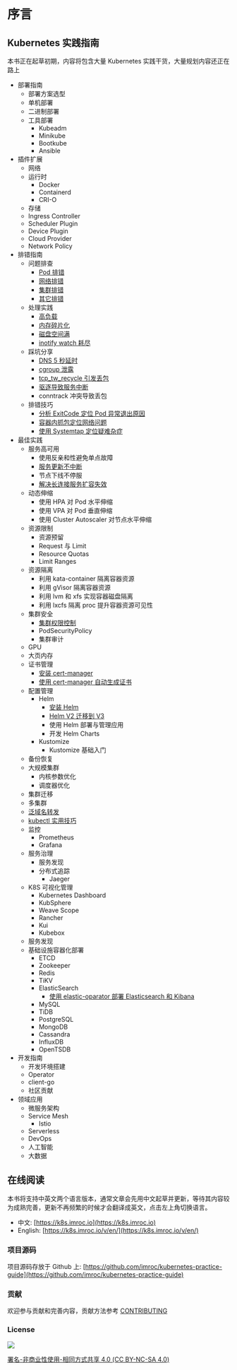 # 序言

## Kubernetes 实践指南

本书正在起草初期，内容将包含大量 Kubernetes 实践干货，大量规划内容还正在路上

* 部署指南
  * 部署方案选型
  * 单机部署
  * 二进制部署
  * 工具部署
    * Kubeadm
    * Minikube
    * Bootkube
    * Ansible
* 插件扩展
  * 网络
  * 运行时
    * Docker
    * Containerd
    * CRI-O
  * 存储
  * Ingress Controller
  * Scheduler Plugin
  * Device Plugin
  * Cloud Provider
  * Network Policy
* 排错指南
  * 问题排查
    * [Pod 排错](https://k8s.imroc.io/troubleshooting/problems/pod)
    * [网络排错](https://k8s.imroc.io/troubleshooting/problems/network)
    * [集群排错](https://k8s.imroc.io/troubleshooting/problems/cluster)
    * [其它排错](https://k8s.imroc.io/troubleshooting/problems/others)
  * 处理实践
    * [高负载](https://k8s.imroc.io/troubleshooting/handling-practice/high-load/)
    * [内存碎片化](https://k8s.imroc.io/troubleshooting/handling-practice/memory-fragmentation/)
    * [磁盘空间满](https://k8s.imroc.io/troubleshooting/handling-practice/disk-full/)
    * [inotify watch 耗尽](https://k8s.imroc.io/troubleshooting/handling-practice/runnig-out-of-inotify-watches/)
  * 踩坑分享
    * [DNS 5 秒延时](https://k8s.imroc.io/troubleshooting/damn/dns-lookup-5s-delay/)
    * [cgroup 泄露](https://k8s.imroc.io/troubleshooting/damn/cgroup-leaking/)
    * [tcp\_tw\_recycle 引发丢包](https://k8s.imroc.io/troubleshooting/damn/lost-packets-in-nat-environment-once-enable-tcp_tw_recycle/)
    * [驱逐导致服务中断](https://k8s.imroc.io/troubleshooting/damn/eviction-leads-to-service-disruption/)
    * conntrack 冲突导致丢包
  * 排错技巧
    * [分析 ExitCode 定位 Pod 异常退出原因](https://k8s.imroc.io/troubleshooting/trick/analysis-exitcode/)
    * [容器内抓包定位网络问题](https://k8s.imroc.io/troubleshooting/trick/capture-packets-in-container/)
    * [使用 Systemtap 定位疑难杂症](https://k8s.imroc.io/troubleshooting/trick/use-systemtap-to-locate-problems/)
* 最佳实践
  * 服务高可用
    * 使用反亲和性避免单点故障
    * [服务更新不中断](https://k8s.imroc.io/best-practice/ha/smooth-update/)
    * 节点下线不停服
    * [解决长连接服务扩容失效](https://k8s.imroc.io/best-practice/ha/scale-keepalive-service/)
  * 动态伸缩
    * 使用 HPA 对 Pod 水平伸缩
    * 使用 VPA 对 Pod 垂直伸缩
    * 使用 Cluster Autoscaler 对节点水平伸缩
  * 资源限制
    * 资源预留
    * Request 与 Limit
    * Resource Quotas
    * Limit Ranges
  * 资源隔离
    * 利用 kata-container 隔离容器资源
    * 利用 gVisor 隔离容器资源
    * 利用 lvm 和 xfs 实现容器磁盘隔离
    * 利用 lxcfs 隔离 proc 提升容器资源可见性
  * 集群安全
    * [集群权限控制](https://k8s.imroc.io/best-practice/security/permission-control)
    * PodSecurityPolicy
    * 集群审计
  * GPU
  * 大页内存
  * 证书管理
    * [安装 cert-manager](https://k8s.imroc.io/best-practice/cert-manager/install-cert-manger/)
    * [使用 cert-manager 自动生成证书](https://k8s.imroc.io/best-practice/cert-manager/autogenerate-certificate-with-cert-manager/)
  * 配置管理
    * Helm
      * [安装 Helm](https://k8s.imroc.io/best-practice/configuration-management/helm/install-helm/)
      * [Helm V2 迁移到 V3](https://k8s.imroc.io/best-practice/configuration-management/helm/upgrade-helm-v2-to-v3/)
      * 使用 Helm 部署与管理应用
      * 开发 Helm Charts
    * Kustomize
      * Kustomize 基础入门
  * 备份恢复
  * 大规模集群
    * 内核参数优化
    * 调度器优化
  * 集群迁移
  * 多集群
  * [泛域名转发](https://k8s.imroc.io/best-practice/wildcard-domain-forward/)
  * [kubectl 实用技巧](https://k8s.imroc.io/best-practice/kubectl-trick/)
  * 监控
    * Prometheus
    * Grafana
  * 服务治理
    * 服务发现
    * 分布式追踪
      * Jaeger
  * K8S 可视化管理
    * Kubernetes Dashboard
    * KubSphere
    * Weave Scope
    * Rancher
    * Kui
    * Kubebox
  * 服务发现
  * 基础设施容器化部署
    * ETCD
    * Zookeeper
    * Redis
    * TiKV
    * ElasticSearch
      * [使用 elastic-oparator 部署 Elasticsearch 和 Kibana](best-practice/elasticsearch/install-elasticsearch-and-kibana-with-elastic-oparator)
    * MySQL
    * TiDB
    * PostgreSQL
    * MongoDB
    * Cassandra
    * InfluxDB
    * OpenTSDB
* 开发指南
  * 开发环境搭建
  * Operator
  * client-go
  * 社区贡献
* 领域应用
  * 微服务架构
  * Service Mesh
    * Istio
  * Serverless
  * DevOps
  * 人工智能
  * 大数据

## 在线阅读

本书将支持中英文两个语言版本，通常文章会先用中文起草并更新，等待其内容较为成熟完善，更新不再频繁的时候才会翻译成英文，点击左上角切换语言。

* 中文: [https://k8s.imroc.io](https://k8s.imroc.io)
* English: [https://k8s.imroc.io/v/en/](https://k8s.imroc.io/v/en/)

### 项目源码

项目源码存放于 Github 上: [https://github.com/imroc/kubernetes-practice-guide](https://github.com/imroc/kubernetes-practice-guide)

### 贡献

欢迎参与贡献和完善内容，贡献方法参考 [CONTRIBUTING](https://github.com/imroc/kubernetes-practice-guide/blob/master/CONTRIBUTING.md)

### License

![](https://licensebuttons.net/l/by-nc-sa/4.0/88x31.png)

[署名-非商业性使用-相同方式共享 4.0 \(CC BY-NC-SA 4.0\)](https://creativecommons.org/licenses/by-nc-sa/4.0/deed.zh)

